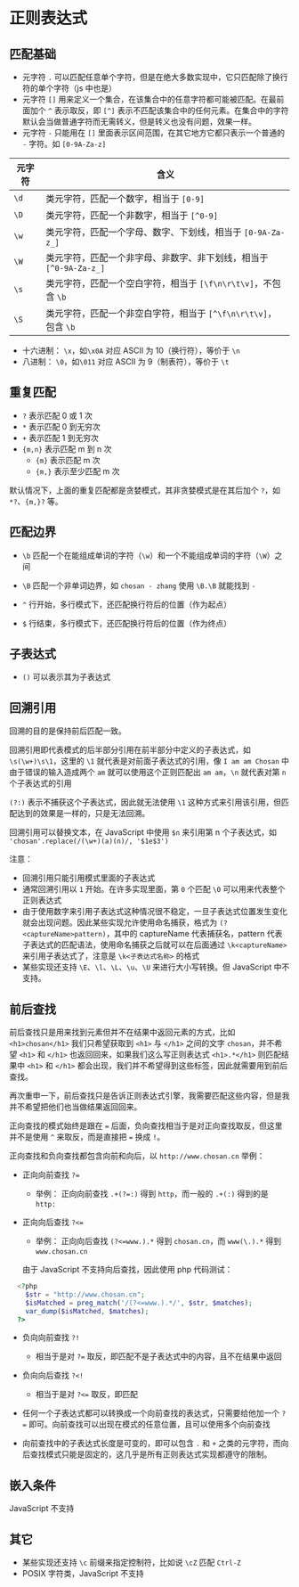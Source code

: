 # 正则表达式

## 匹配基础

- 元字符 `.` 可以匹配任意单个字符，但是在绝大多数实现中，它只匹配除了换行符的单个字符（js 中也是）
- 元字符 `[]` 用来定义一个集合，在该集合中的任意字符都可能被匹配。在最前面加个 `^` 表示取反，即 `[^]` 表示不匹配该集合中的任何元素。在集合中的字符默认会当做普通字符而无需转义，但是转义也没有问题，效果一样。
- 元字符 `-` 只能用在 `[]` 里面表示区间范围，在其它地方它都只表示一个普通的 `-` 字符。如 `[0-9A-Za-z]`

| 元字符 | 含义                                                               |
| ------ | ------------------------------------------------------------------ |
| `\d`   | 类元字符，匹配一个数字，相当于 `[0-9]`                             |
| `\D`   | 类元字符，匹配一个非数字，相当于 `[^0-9]`                          |
| `\w`   | 类元字符，匹配一个字母、数字、下划线，相当于 `[0-9A-Za-z_]`        |
| `\W`   | 类元字符，匹配一个非字母、非数字、非下划线，相当于 `[^0-9A-Za-z_]` |
| `\s`   | 类元字符，匹配一个空白字符，相当于 `[\f\n\r\t\v]`，不包含 `\b`     |
| `\S`   | 类元字符，匹配一个非空白字符，相当于 `[^\f\n\r\t\v]`，包含 `\b`    |

- 十六进制： `\x`，如`\x0A` 对应 ASCII 为 10（换行符），等价于 `\n`
- 八进制： `\0`，如`\011` 对应 ASCII 为 9（制表符），等价于 `\t`

## 重复匹配

- `?` 表示匹配 0 或 1 次
- `*` 表示匹配 0 到无穷次
- `+` 表示匹配 1 到无穷次
- `{m,n}` 表示匹配 m 到 n 次
  - `{m}` 表示匹配 m 次
  - `{m,}` 表示至少匹配 m 次

默认情况下，上面的重复匹配都是贪婪模式，其非贪婪模式是在其后加个 `?`，如 `*?`、`{m,}?` 等。

## 匹配边界

- `\b` 匹配一个在能组成单词的字符（`\w`）和一个不能组成单词的字符（`\W`）之间
- `\B` 匹配一个非单词边界，如 `chosan - zhang` 使用 `\B.\B` 就能找到 `-`

- `^` 行开始，多行模式下，还匹配换行符后的位置（作为起点）
- `$` 行结束，多行模式下，还匹配换行符后的位置（作为终点）

## 子表达式

- `()` 可以表示其为子表达式

## 回溯引用

回溯的目的是保持前后匹配一致。

回溯引用即代表模式的后半部分引用在前半部分中定义的子表达式，如 `\s(\w+)\s\1`，这里的 `\1` 就代表是对前面子表达式的引用，像 `I am am Chosan` 中由于错误的输入造成两个 `am` 就可以使用这个正则匹配出 `am am`，`\n` 就代表对第 `n` 个子表达式的引用

`(?:)` 表示不捕获这个子表达式，因此就无法使用 `\1` 这种方式来引用该引用，但匹配达到的效果是一样的，只是无法回溯。

回溯引用可以替换文本，在 JavaScript 中使用 `$n` 来引用第 n 个子表达式，如 `'chosan'.replace(/(\w+)(a)(n)/, '$1e$3')`

注意：

- 回溯引用只能引用模式里面的子表达式
- 通常回溯引用以 `1` 开始。在许多实现里面，第 `0` 个匹配 `\0` 可以用来代表整个正则表达式
- 由于使用数字来引用子表达式这种情况很不稳定，一旦子表达式位置发生变化就会出现问题。因此某些实现允许使用命名捕获，格式为 `(?<captureName>pattern)`，其中的 captureName 代表捕获名，pattern 代表子表达式的匹配语法，使用命名捕获之后就可以在后面通过 `\k<captureName>` 来引用子表达式了，注意是 `\k<子表达式名称>` 的格式
- 某些实现还支持 `\E`、`\l`、`\L`、`\u`、`\U` 来进行大小写转换。但 JavaScript 中不支持。

## 前后查找

前后查找只是用来找到元素但并不在结果中返回元素的方式，比如 `<h1>chosan</h1>` 我们只希望获取到 `<h1>` 与 `</h1>` 之间的文字 `chosan`，并不希望 `<h1>` 和 `</h1>` 也返回回来，如果我们这么写正则表达式 `<h1>.*</h1>` 则匹配结果中 `<h1>` 和 `</h1>` 都会出现，我们并不希望得到这些标签，因此就需要用到前后查找。

再次重申一下，前后查找只是告诉正则表达式引擎，我需要匹配这些内容，但是我并不希望把他们也当做结果返回回来。

正向查找的模式始终是跟在 `=` 后面，负向查找相当于是对正向查找取反，但这里并不是使用 `^` 来取反，而是直接把 `=` 换成 `!`。

正向查找和负向查找都包含向前和向后，以 `http://www.chosan.cn` 举例：

- 正向向前查找 `?=`
  - 举例： 正向向前查找 `.+(?=:)` 得到 `http`，而一般的 `.+(:)` 得到的是 `http:`
- 正向向后查找 `?<=`

  - 举例： 正向向后查找 `(?<=www.).*` 得到 `chosan.cn`，而 `www(\.).*` 得到 `www.chosan.cn`

  由于 JavaScript 不支持向后查找，因此使用 php 代码测试：

```php
  <?php
    $str = "http://www.chosan.cn";
    $isMatched = preg_match('/(?<=www.).*/', $str, $matches);
    var_dump($isMatched, $matches);
  ?>
```

- 负向向前查找 `?!`
  - 相当于是对 `?=` 取反，即匹配不是子表达式中的内容，且不在结果中返回
- 负向向后查找 `?<!`

  - 相当于是对 `?<=` 取反，即匹配

- 任何一个子表达式都可以转换成一个向前查找的表达式，只需要给他加一个 `?=` 即可。向前查找可以出现在模式的任意位置，且可以使用多个向前查找
- 向前查找中的子表达式长度是可变的，即可以包含 `.` 和 `+` 之类的元字符，而向后查找模式只能是固定的，这几乎是所有正则表达式实现都遵守的限制。

## 嵌入条件

JavaScript 不支持

## 其它

- 某些实现还支持 `\c` 前缀来指定控制符，比如说 `\cZ` 匹配 `Ctrl-Z`
- POSIX 字符类，JavaScript 不支持
